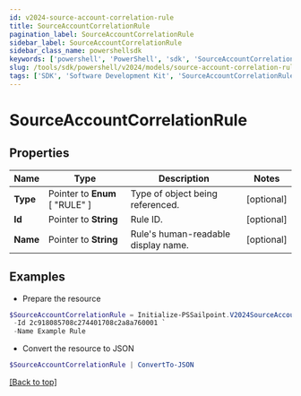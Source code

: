 ```yaml
---
id: v2024-source-account-correlation-rule
title: SourceAccountCorrelationRule
pagination_label: SourceAccountCorrelationRule
sidebar_label: SourceAccountCorrelationRule
sidebar_class_name: powershellsdk
keywords: ['powershell', 'PowerShell', 'sdk', 'SourceAccountCorrelationRule', 'V2024SourceAccountCorrelationRule'] 
slug: /tools/sdk/powershell/v2024/models/source-account-correlation-rule
tags: ['SDK', 'Software Development Kit', 'SourceAccountCorrelationRule', 'V2024SourceAccountCorrelationRule']
---
```



# SourceAccountCorrelationRule

## Properties

Name | Type | Description | Notes
------------ | ------------- | ------------- | -------------
**Type** |  Pointer to  **Enum** [  "RULE" ] | Type of object being referenced. | [optional] 
**Id** |  Pointer to **String** | Rule ID. | [optional] 
**Name** |  Pointer to **String** | Rule's human-readable display name. | [optional] 

## Examples

- Prepare the resource
```powershell
$SourceAccountCorrelationRule = Initialize-PSSailpoint.V2024SourceAccountCorrelationRule  -Type RULE `
 -Id 2c918085708c274401708c2a8a760001 `
 -Name Example Rule
```

- Convert the resource to JSON
```powershell
$SourceAccountCorrelationRule | ConvertTo-JSON
```


[[Back to top]](#) 

